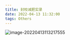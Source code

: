 ```yaml
---
title: 封校减肥实录
date: 2022-04-13 11:32:00
tags: Others
---
```


![image-20220413113217555](https://luochengyu.oss-cn-beijing.aliyuncs.com/img/image-20220413113217555.png)
